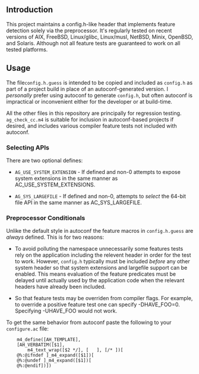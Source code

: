## Introduction

This project maintains a config.h-like header that implements feature
detection solely via the preprocessor. It's regularly tested on recent
versions of AIX, FreeBSD, Linux/glibc, Linux/musl, NetBSD, Minix, OpenBSD,
and Solaris. Although not all feature tests are guaranteed to work on all
tested platforms.

## Usage

The file```config.h.guess``` is intended to be copied and included as
```config.h``` as part of a project build in place of an autoconf-generated
version. I _personally_ prefer using autoconf to generate ```config.h```,
but often autoconf is impractical or inconvenient either for the developer
or at build-time.

All the other files in this repository are principally for regression
testing. ```ag_check_cc.m4``` is suitable for inclusion in autoconf-based
projects if desired, and includes various compiler feature tests not
included with autoconf.

### Selecting APIs

There are two optional defines:

* ```AG_USE_SYSTEM_EXTENSION``` - If defined and non-0 attempts to expose
system extensions in the same manner as AC_USE_SYSTEM_EXTENSIONS.

* ```AG_SYS_LARGEFILE``` - If defined and non-0, attempts to _select_ the
64-bit file API in the same manner as AC_SYS_LARGEFILE.

### Preprocessor Conditionals

Unlike the default style in autoconf the feature macros in
```config.h.guess``` are _always_ defined. This is for two reasons:

* To avoid polluting the namespace unnecessarily some features tests rely on
the application including the relevent header in order for the test to work.
However, ```config.h``` typically must be included _before_ any other system
header so that system extensions and largefile support can be enabled. This
means evaluation of the feature predicates must be delayed until actually
used by the application code when the relevant headers have already been
included.

* So that feature tests may be overriden from compiler flags. For example,
to override a positive feature test one can specify -DHAVE_FOO=0. Specifying
-UHAVE_FOO would not work.

To get the same behavior from autoconf paste the following to your
```configure.ac``` file:

```
	m4_define([AH_TEMPLATE],
	[AH_VERBATIM([$1],
		m4_text_wrap([$2 */], [   ], [/* ])[
	@%:@ifndef ]_m4_expand([$1])[
	@%:@undef ]_m4_expand([$1])[
	@%:@endif])])
```
